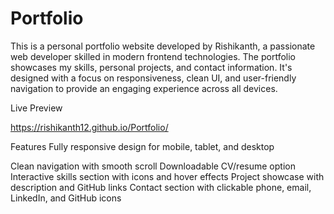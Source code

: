 # Portfolio
This is a personal portfolio website developed by Rishikanth, a passionate web developer skilled in modern frontend technologies. The portfolio showcases my skills, personal projects, and contact information. It's designed with a focus on responsiveness, clean UI, and user-friendly navigation to provide an engaging experience across all devices.


Live Preview

https://rishikanth12.github.io/Portfolio/

Features
 Fully responsive design for mobile, tablet, and desktop

Clean navigation with smooth scroll
Downloadable CV/resume option
Interactive skills section with icons and hover effects
Project showcase with description and GitHub links
Contact section with clickable phone, email, LinkedIn, and GitHub icons
